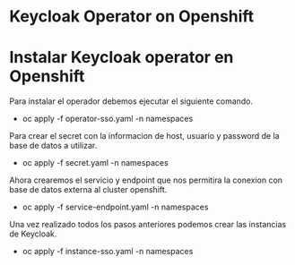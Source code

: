 # Keycloak Operator on Openshift
# Instalar Keycloak operator en Openshift

Para instalar el operador debemos ejecutar el siguiente comando.
- oc apply -f operator-sso.yaml -n namespaces

Para crear el secret con la informacion de host, usuario y password de la base de datos a utilizar.
- oc apply -f secret.yaml -n namespaces

Ahora crearemos el servicio y endpoint que nos permitira la conexion con base de datos externa al cluster openshift.
- oc apply -f service-endpoint.yaml -n namespaces

Una vez realizado todos los pasos anteriores podemos crear las instancias de Keycloak.
- oc apply -f instance-sso.yaml -n namespaces


